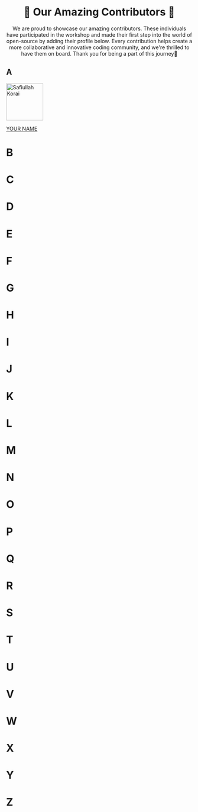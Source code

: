 <h1 align="center">🌟 Our Amazing Contributors 🌟</h1>


<p align="center">We are proud to showcase our amazing contributors. These individuals have participated in the workshop and made their first step into the world of open-source by adding their profile below. Every contribution helps create a more collaborative and innovative coding community, and we're thrilled to have them on board. Thank you for being a part of this journey🌟</p>

## A
<img src="https://avatars.githubusercontent.com/u/100577588?v=4" width="100px" alt="Safiullah Korai"/>  
<p><a href="https://github.com/safiullahkorai-786/" target="_blank">YOUR NAME</a></p>  

# B
  

# C


# D


# E


# F
 

# G


# H


# I


# J


# K


# L


# M


# N


# O


# P


# Q
 

# R
 

# S


# T


# U


# V


# W


# X


# Y


# Z
 
